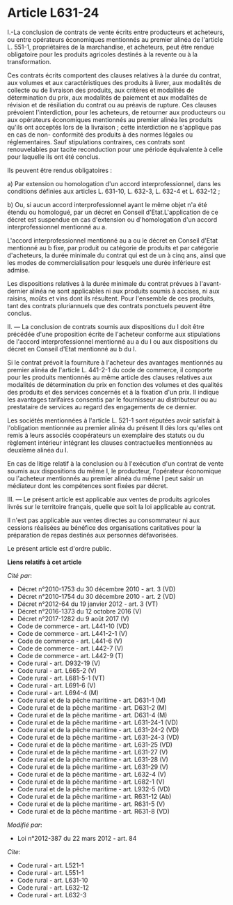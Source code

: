 # Article L631-24

I.-La conclusion de contrats de vente écrits entre producteurs et acheteurs, ou entre opérateurs économiques mentionnés au
premier alinéa de l'article L. 551-1, propriétaires de la marchandise, et acheteurs, peut être rendue obligatoire pour les
produits agricoles destinés à la revente ou à la transformation. 

Ces contrats écrits comportent des clauses relatives à la durée du contrat, aux volumes et aux caractéristiques des produits
à livrer, aux modalités de collecte ou de livraison des produits, aux critères et modalités de détermination du prix, aux
modalités de paiement et aux modalités de révision et de résiliation du contrat ou au préavis de rupture. Ces clauses
prévoient l'interdiction, pour les acheteurs, de retourner aux producteurs ou aux opérateurs économiques mentionnés au
premier alinéa les produits qu'ils ont acceptés lors de la livraison ; cette interdiction ne s'applique pas en cas de non-
conformité des produits à des normes légales ou réglementaires. Sauf stipulations contraires, ces contrats sont renouvelables
par tacite reconduction pour une période équivalente à celle pour laquelle ils ont été conclus. 

Ils peuvent être rendus obligatoires : 

a) Par extension ou homologation d'un accord interprofessionnel, dans les conditions définies aux articles L. 631-10, L.
632-3, L. 632-4 et L. 632-12 ; 

b) Ou, si aucun accord interprofessionnel ayant le même objet n'a été étendu ou homologué, par un décret en Conseil
d'Etat.L'application de ce décret est suspendue en cas d'extension ou d'homologation d'un accord interprofessionnel mentionné
au a.

L'accord interprofessionnel mentionné au a ou le décret en Conseil d'Etat mentionné au b fixe, par produit ou catégorie de
produits et par catégorie d'acheteurs, la durée minimale du contrat qui est de un à cinq ans, ainsi que les modes de
commercialisation pour lesquels une durée inférieure est admise. 

Les  dispositions relatives à la durée minimale du contrat prévues à  l'avant-dernier alinéa ne sont applicables ni aux
produits soumis à  accises, ni aux raisins, moûts et vins dont ils résultent. Pour  l'ensemble de ces produits, tant des
contrats pluriannuels que des  contrats ponctuels peuvent être conclus.

II. ― La conclusion de contrats soumis aux dispositions du I doit être précédée d'une proposition écrite de l'acheteur
conforme aux stipulations de l'accord interprofessionnel mentionné au a du I ou aux dispositions du décret en Conseil d'Etat
mentionné au b du I. 

Si le contrat prévoit la fourniture à l'acheteur des avantages mentionnés au premier alinéa de l'article L. 441-2-1 du code
de commerce, il comporte pour les produits mentionnés au même article des clauses relatives aux modalités de détermination du
prix en fonction des volumes et des qualités des produits et des services concernés et à la fixation d'un prix. Il indique
les avantages tarifaires consentis par le fournisseur au distributeur ou au prestataire de services au regard des engagements
de ce dernier. 

Les sociétés mentionnées à l'article L. 521-1 sont réputées avoir satisfait à l'obligation mentionnée au premier alinéa du
présent II dès lors qu'elles ont remis à leurs associés coopérateurs un exemplaire des statuts ou du règlement intérieur
intégrant les clauses contractuelles mentionnées au deuxième alinéa du I. 

En cas de litige relatif à la conclusion ou à l'exécution d'un contrat de vente soumis aux dispositions du même I, le
producteur, l'opérateur économique ou l'acheteur mentionnés au premier alinéa du même I peut saisir un médiateur dont les
compétences sont fixées par décret. 

III. ― Le présent article est applicable aux ventes de produits agricoles livrés sur le territoire français, quelle que soit
la loi applicable au contrat. 

Il n'est pas applicable aux ventes directes au consommateur ni aux cessions réalisées au bénéfice des organisations
caritatives pour la préparation de repas destinés aux personnes défavorisées. 

Le présent article est d'ordre public.

**Liens relatifs à cet article**

_Cité par_:

  - Décret n°2010-1753 du 30 décembre 2010 - art. 3 (VD)
  - Décret n°2010-1754 du 30 décembre 2010 - art. 2 (VD)
  - Décret n°2012-64 du 19 janvier 2012 - art. 3 (VT)
  - Décret n°2016-1373 du 12 octobre 2016 (V)
  - Décret n°2017-1282 du 9 août 2017 (V)
  - Code de commerce - art. L441-10 (VD)
  - Code de commerce - art. L441-2-1 (V)
  - Code de commerce - art. L441-6 (V)
  - Code de commerce - art. L442-7 (V)
  - Code de commerce - art. L442-9 (T)
  - Code rural - art. D932-19 (V)
  - Code rural - art. L665-2 (V)
  - Code rural - art. L681-5-1 (VT)
  - Code rural - art. L691-6 (V)
  - Code rural - art. L694-4 (M)
  - Code rural et de la pêche maritime - art. D631-1 (M)
  - Code rural et de la pêche maritime - art. D631-2 (M)
  - Code rural et de la pêche maritime - art. D631-4 (M)
  - Code rural et de la pêche maritime - art. L631-24-1 (VD)
  - Code rural et de la pêche maritime - art. L631-24-2 (VD)
  - Code rural et de la pêche maritime - art. L631-24-3 (VD)
  - Code rural et de la pêche maritime - art. L631-25 (VD)
  - Code rural et de la pêche maritime - art. L631-27 (V)
  - Code rural et de la pêche maritime - art. L631-28 (V)
  - Code rural et de la pêche maritime - art. L631-29 (V)
  - Code rural et de la pêche maritime - art. L632-4 (V)
  - Code rural et de la pêche maritime - art. L682-1 (V)
  - Code rural et de la pêche maritime - art. L932-5 (VD)
  - Code rural et de la pêche maritime - art. R631-12 (Ab)
  - Code rural et de la pêche maritime - art. R631-5 (V)
  - Code rural et de la pêche maritime - art. R631-8 (VD)

_Modifié par_:

  - Loi n°2012-387 du 22 mars 2012 - art. 84

_Cite_:

  - Code rural - art. L521-1
  - Code rural - art. L551-1
  - Code rural - art. L631-10
  - Code rural - art. L632-12
  - Code rural - art. L632-3
